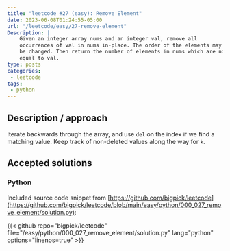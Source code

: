 ```yaml
---
title: "leetcode #27 (easy): Remove Element"
date: 2023-06-08T01:24:55-05:00
url: "/leetcode/easy/27-remove-element"
Description: |
    Given an integer array nums and an integer val, remove all
    occurrences of val in nums in-place. The order of the elements may
    be changed. Then return the number of elements in nums which are not
    equal to val.
type: posts
categories:
 - leetcode
tags:
 - python
---
```


## Description / approach

Iterate backwards through the array, and use `del` on the index if we
find a matching value. Keep track of non-deleted values along the way for
`k`.

## Accepted solutions

### Python

Included source code snippet from
[https://github.com/bigpick/leetcode](https://github.com/bigpick/leetcode/blob/main/easy/python/000_027_remove_element/solution.py):

{{< github repo="bigpick/leetcode" file="/easy/python/000_027_remove_element/solution.py" lang="python" options="linenos=true" >}}
